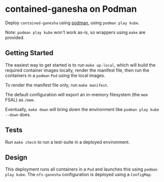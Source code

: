 contained-ganesha on Podman
===========================
Deploy `contained-ganesha` using [podman](https://podman.io), using `podman
play kube`.

Note: `podman play kube` won't work as-is, so wrappers using `make` are
provided.

Getting Started
---------------
The easiest way to get started is to run `make up-local`, which will build the
required container images locally, render the manifest file, then run the
containers in a `podman` `Pod` using the local images.

To render the manifest file only, run `make manifest`.

The default configuration will export an in-memory filesystem (the `mem` FSAL)
as `/mem`.

Eventually, `make down` will bring down the environment like
`podman play kube --down` does.

Tests
-----
Run `make check` to run a test-suite in a deployed environment.

Design
------
This deployment runs all containers in a `Pod` and launches this using
`podman play kube`. The `nfs-ganesha` configuration is deployed using
a `ConfigMap`.
